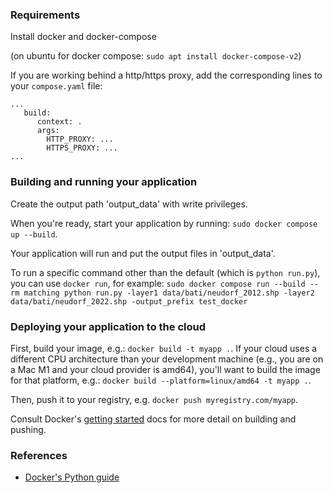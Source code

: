 
### Requirements

Install docker and docker-compose

(on ubuntu for docker compose: `sudo apt install docker-compose-v2`)

If you are working behind a http/https proxy, add the corresponding lines to your `compose.yaml` file:
```
...
   build:
      context: .
      args:
        HTTP_PROXY: ...
        HTTPS_PROXY: ...
...
```

### Building and running your application

Create the output path 'output_data' with write privileges.

When you're ready, start your application by running:
`sudo docker compose up --build`.

Your application will run and put the output files in 'output_data'.

To run a specific command other than the default (which is `python run.py`), you can use `docker run`, for example:
`sudo docker compose run --build --rm matching python run.py -layer1 data/bati/neudorf_2012.shp -layer2 data/bati/neudorf_2022.shp -output_prefix test_docker`


### Deploying your application to the cloud

First, build your image, e.g.: `docker build -t myapp .`.
If your cloud uses a different CPU architecture than your development
machine (e.g., you are on a Mac M1 and your cloud provider is amd64),
you'll want to build the image for that platform, e.g.:
`docker build --platform=linux/amd64 -t myapp .`.

Then, push it to your registry, e.g. `docker push myregistry.com/myapp`.

Consult Docker's [getting started](https://docs.docker.com/go/get-started-sharing/)
docs for more detail on building and pushing.

### References
* [Docker's Python guide](https://docs.docker.com/language/python/)
